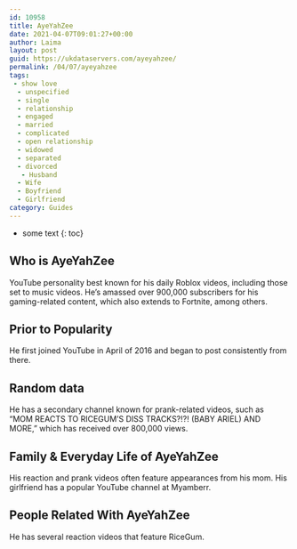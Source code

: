 ```yaml
---
id: 10958
title: AyeYahZee
date: 2021-04-07T09:01:27+00:00
author: Laima
layout: post
guid: https://ukdataservers.com/ayeyahzee/
permalink: /04/07/ayeyahzee
tags:
 - show love
  - unspecified
  - single
  - relationship
  - engaged
  - married
  - complicated
  - open relationship
  - widowed
  - separated
  - divorced
   - Husband
  - Wife
  - Boyfriend
  - Girlfriend
category: Guides
---
```


* some text
{: toc}


## Who is AyeYahZee
                  
                  
                  
YouTube personality best known for his daily Roblox videos, including those set to music videos. He&#8217;s amassed over 900,000 subscribers for his gaming-related content, which also extends to Fortnite, among others.
                  
              
            
              
            
                
                
                
## Prior to Popularity
                  
                  
                  
He first joined YouTube in April of 2016 and began to post consistently from there.
                  
              
            
              
            
                
                
                
## Random data
                  
                  
                  
He has a secondary channel known for prank-related videos, such as &#8220;MOM REACTS TO RICEGUM&#8217;S DISS TRACKS?!?! (BABY ARIEL) AND MORE,&#8221; which has received over 800,000 views. 
                  
              
            
              
            
                
                
                
## Family & Everyday Life of AyeYahZee
                  
                  
                  
His reaction and prank videos often feature appearances from his mom. His girlfriend has a popular YouTube channel at Myamberr.
                  
              
            
              
            
                
                
                
## People Related With AyeYahZee
                  
                  
                  
He has several reaction videos that feature RiceGum. 
                  
              
            
              
            
                
              
            
              
              
            
            
              
            
          
          
          